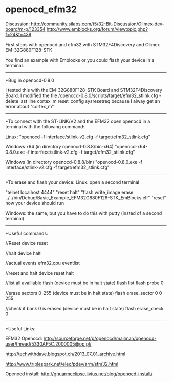 openocd_efm32
=============

Discussion:
http://community.silabs.com/t5/32-Bit-Discussion/Olimex-dev-board/m-p/123354
http://www.emblocks.org/forum/viewtopic.php?f=24&t=438

First steps with openocd and efm32 with STM32F4Discovery and Olimex EM-32G880F128-STK

You find an example with Emblocks or you could flash your device in a terminal.
_______________________________________________________
*Bug in openocd-0.8.0

I tested this with the EM-32G880F128-STK Board and STM32F4Discovery Board.
I modified the file /openocd-0.8.0/scripts/target/efm32_stlink.cfg
-delete last line
cortex_m reset_config sysresetreq
because I alway get an error about "cortex_m"
_______________________________________________________
*To connect with the ST-LINK/V2 and the EFM32 
open openocd in a terminal with the following command:

Linux:
"openocd -f interface/stlink-v2.cfg -f target/efm32_stlink.cfg"

Windows x64 (in directory openocd-0.8.8/bin-x64)
"openocd-x64-0.8.0.exe -f interface/stlink-v2.cfg -f target/efm32_stlink.cfg"

Windows (in directory openocd-0.8.8/bin)
"openocd-0.8.0.exe -f interface/stlink-v2.cfg -f target/efm32_stlink.cfg"
_______________________________________________________
*To erase and flash your device:
Linux:
open a second terminal

"telnet localhost 4444" 
"reset halt"
"flash write_image erase ../../bin/Debug/Basic_Example_EFM32G880F128-STK_EmBlocks.elf"
"reset"
now your device should run

Windows:
the same, but you have to do this with putty (insted of a second terminal)
_______________________________________________________
*Useful commands:

//Reset device
reset

//halt device
halt

//actual events
efm32.cpu eventlist

//reset and halt device
reset halt 

//list all availlable flash (device must be in halt state)
flash list
flash probe 0

//erase sectors 0-255 (device must be in halt state)
flash erase_sector 0 0 255

//check if bank 0 is erased (device must be in halt state)
flash erase_check 0
_______________________________________________________________________________________
*Useful Links:

EFM32 Openocd:
http://sourceforge.net/p/openocd/mailman/openocd-user/thread/5330AF5C.2000005@op.pl/

http://techwithdave.blogspot.ch/2013_07_01_archive.html

http://www.triplespark.net/elec/pdev/arm/stm32.html

Openocd install:
http://gnuarmeclipse.livius.net/blog/openocd-install/
